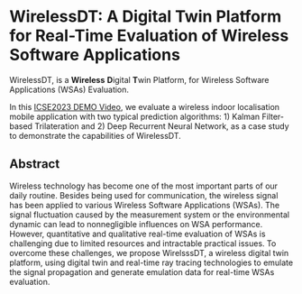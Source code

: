 # WirelessDT: A Digital Twin Platform for Real-Time Evaluation of Wireless Software Applications

WirelessDT, is a **Wireless** **D**igital **T**win Platform, for Wireless Software Applications (WSAs) Evaluation.

In this [ICSE2023 DEMO Video](https://youtu.be/9Kl-3jgMBUA), we evaluate a wireless indoor localisation mobile application with two typical prediction algorithms: 1) Kalman Filter-based Trilateration and 2) Deep Recurrent Neural Network, as a case study to demonstrate the capabilities of WirelessDT. 

## Abstract

Wireless technology has become one of the most important parts of our daily routine. Besides being used for communication, the wireless signal has been applied to various Wireless Software Applications (WSAs). The signal fluctuation caused by the measurement system or the environmental dynamic can lead to nonnegligible influences on WSA performance. However, quantitative and qualitative real-time evaluation of WSAs is challenging due to limited resources and intractable practical issues. To overcome these challenges, we propose WirelsssDT, a wireless digital twin platform, using digital twin and real-time ray tracing technologies to emulate the signal propagation and generate emulation data for real-time WSAs evaluation.

